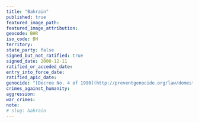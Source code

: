 ```yaml
---
title: "Bahrain"
published: true
featured_image_path:
featured_image_attribution:
geocode: BHR
iso_code: BH
territory:
state_party: false
signed_but_not_ratified: true
signed_date: 2000-12-11
ratified_or_acceded_date:
entry_into_force_date:
ratified_apic_date:
genocide: "[Decree No. 4 of 1990](http://preventgenocide.org/law/domestic/)"
crimes_against_humanity:
aggression:
war_crimes:
note:
# slug: bahrain
---
```

